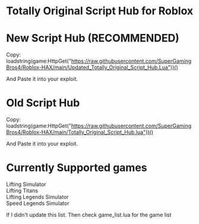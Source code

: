 # Totally Original Script Hub for Roblox
# New Script Hub (RECOMMENDED)
Copy:   
loadstring(game:HttpGet("https://raw.githubusercontent.com/SuperGamingBros4/Roblox-HAX/main/Updated_Totally_Original_Script_Hub.Lua"))()

And Paste it into your exploit.
# Old Script Hub
Copy:   
loadstring(game:HttpGet("https://raw.githubusercontent.com/SuperGamingBros4/Roblox-HAX/main/Totally_Original_Script_Hub.lua"))()

And Paste it into your exploit.

# Currently Supported games
Lifting Simulator    
Lifting Titans    
Lifting Legends Simulator    
Speed Legends Simulator    

If I didn't update this list. Then check game_list.lua for the game list
